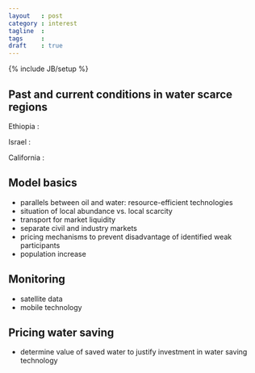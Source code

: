 ```yaml
---
layout   : post
category : interest
tagline  : 
tags     : 
draft    : true
---
```

{% include JB/setup %}

## Past and current conditions in water scarce regions

Ethiopia
:   

Israel
:   

California
:   

## Model basics

- parallels between oil and water: resource-efficient technologies
- situation of local abundance vs. local scarcity
- transport for market liquidity
- separate civil and industry markets
- pricing mechanisms to prevent disadvantage of identified weak participants
- population increase

## Monitoring

- satellite data
- mobile technology

## Pricing water saving

- determine value of saved water to justify investment in water saving technology

